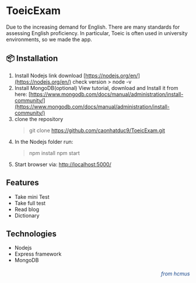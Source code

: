 # ToeicExam

Due to the increasing demand for English. There are many standards for assessing English proficiency. In particular, Toeic is often used in university environments, so we made the app.

## 📦 Installation

1. Install Nodejs
   link download [https://nodejs.org/en/](https://nodejs.org/en/)
   check version > node -v
2. Install MongoDB(optional)
   View tutorial, download and Install it from here: [https://www.mongodb.com/docs/manual/administration/install-community/](https://www.mongodb.com/docs/manual/administration/install-community/)
3. clone the repository
   > git clone https://github.com/caonhatduc9/ToeicExam.git
4. In the Nodejs folder run:
   > npm install
   > npm start
5. Start browser via: [http://localhost:5000/](http://localhost:5000/)

## Features

- Take mini Test
- Take full test
- Read blog
- Dictionary

## Technologies

- Nodejs
- Express framework
- MongoDB
<h6 style="text-align: right">
<span style="color: #18478b">from hcmus</span>
</h6>
